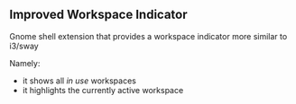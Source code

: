 Improved Workspace Indicator
----------------------------

Gnome shell extension that provides a workspace indicator more similar to i3/sway

Namely:
* it shows all _in use_ workspaces
* it highlights the currently active workspace
